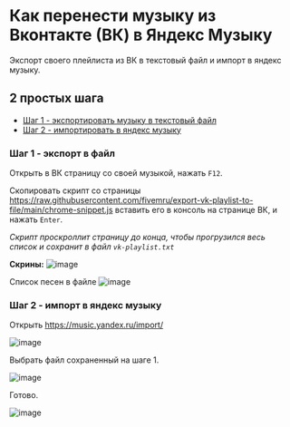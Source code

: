 # Как перенести музыку из Вконтакте (ВК) в Яндекс Музыку

Экспорт своего плейлиста из ВК в текстовый файл и импорт в яндекс музыку.

## 2 простых шага

- [Шаг 1 - экспортировать музыку в текстовый файл](#шаг-1---экспорт-в-файл)
- [Шаг 2 - импортировать в яндекс музыку](#шаг-2---импорт-в-яндекс-музыку)

### Шаг 1 - экспорт в файл

Открыть в ВК страницу со своей музыкой, нажать `F12`.

Скопировать скрипт со страницы
https://raw.githubusercontent.com/fivemru/export-vk-playlist-to-file/main/chrome-snippet.js
вставить его в консоль на странице ВК, и нажать `Enter`.

*Скрипт проскроллит страницу до конца, чтобы прогрузился весь список и сохранит в файл `vk-playlist.txt`*

__Скрины:__
![image](https://user-images.githubusercontent.com/30273470/131132113-f00dc4d0-4bf1-4e96-be4f-5c22ef640695.png)

Список песен в файле
![image](https://user-images.githubusercontent.com/30273470/131132412-d9f8453f-babd-4d9d-b439-84a9df2ec586.png)



### Шаг 2 - импорт в яндекс музыку

Открыть https://music.yandex.ru/import/

![image](https://user-images.githubusercontent.com/30273470/131132766-8a2ca036-b883-48ab-ac17-159245154743.png)


Выбрать файл сохраненный на шаге 1.

![image](https://user-images.githubusercontent.com/30273470/131132638-0abe0d1a-38eb-4404-a0ba-93b3c5c2a15b.png)


Готово.

![image](https://user-images.githubusercontent.com/30273470/131132836-00b51ef4-7faf-4f53-a89c-471a64d61493.png)

